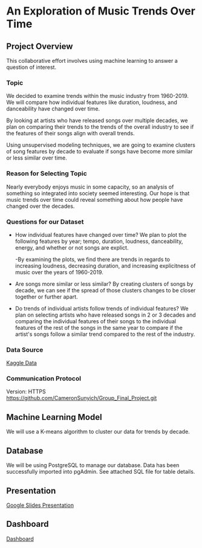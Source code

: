 # An Exploration of Music Trends Over Time

## Project Overview
This collaborative effort involves using machine learning to answer a question of interest. 

### Topic
We decided to examine trends within the music industry from 1960-2019. We will compare how individual features like duration, loudness, and danceability have changed over time. 

By looking at artists who have released songs over multiple decades, we plan on comparing their trends to the trends of the overall industry to see if the features of their songs align with overall trends. 

Using unsupervised modeling techniques, we are going to examine clusters of song features by decade to evaluate if songs have become more similar or less similar over time.  

### Reason for Selecting Topic
Nearly everybody enjoys music in some capacity, so an analysis of something so integrated into society seemed interesting. Our hope is that music trends over time could reveal something about how people have changed over the decades.

### Questions for our Dataset
- How individual features have changed over time? We plan to plot the following features by year; tempo, duration, loudness, danceability, energy, and whether or not songs are explict.

    -By examining the plots, we find there are trends in regards to increasing loudness, decreasing duration, and increasing explicitness of music over the years of 1960-2019.

- Are songs more similar or less similar? By creating clusters of songs by decade, we can see if the spread of those clusters changes to be closer together or further apart. 

- Do trends of individual artists follow trends of individual features? We plan on selecting artists who have released songs in 2 or 3 decades and comparing the individual features of their songs to the individual features of the rest of the songs in the same year to compare if the artist's songs follow a similar trend compared to the rest of the industry. 

### Data Source
[Kaggle Data](https://www.kaggle.com/vatsalmavani/music-recommendation-system-using-spotify-dataset/data)

### Communication Protocol
Version: HTTPS
https://github.com/CameronSunyich/Group_Final_Project.git 

## Machine Learning Model
We will use a K-means algorithm to cluster our data for trends by decade.

## Database
We will be using PostgreSQL to manage our database. 
Data has been successfully imported into pgAdmin. See attached SQL file for table details. 

## Presentation
[Google Slides Presentation](https://docs.google.com/presentation/d/1Zdr2dapoO0zbbEyedpY4m-J9n3LRmr9VZOUt79l3u-4/edit?usp=sharing)

## Dashboard
[Dashboard](https://public.tableau.com/app/profile/cameron.sunyich/viz/SpotifyMusicTrends_16459391586170/FeaturesandPopularArtistbytheDecade?publish=yes)
